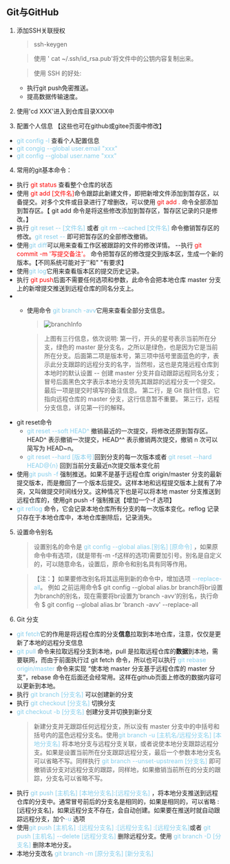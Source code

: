 ## Git与GitHub
1. 添加SSH关联授权  
    >ssh-keygen

    > 使用 ' cat ~/.ssh/id_rsa.pub'将文件中的公钥内容复制出来。

    > 使用 SSH 的好处:
    - 执行git push免密推送。
    - 提高数据传输速度。

2. 使用'cd XXX'进入到仓库目录XXX中
3. 配置个人信息 【这些也可在github或gitee页面中修改】
- <font color="skyblue">git config -l  </font> 查看个人配置信息
- <font color="skyblue">git congig --global user.email "xxx"</font>
- <font color="skyblue">git config --global user.name "xxx"</font>
4. 常用的git基本命令：
- 执行 <font color="red">git status</font> 查看整个仓库的状态
- 使用 <font color="red">git add [文件名]</font>命令跟踪此新建文件，即把新增文件添加到暂存区，以备提交。对多个文件或目录进行了增删改，可以使用 <font color="red">git add . </font> 命令全部添加到暂存区。【 git add 命令是将这些修改添加到暂存区，暂存区记录的只是修改。】
- 执行 <font color="skyblue">git reset -- [文件名] </font>或者 <font color="skyblue">git rm --cached [文件名]</font> 命令撤销暂存区的修改。<font color="skyblue">git reset --</font> 即可把暂存区的全部修改撤销。
- 使用<font color="skyblue">git diff</font>可以用来查看工作区被跟踪的文件的修改详情。
--执行 <font color="red">git commit -m '写提交备注'。</font> 命令把暂存区的修改提交到版本区，生成一个新的版本。【不同系统可能对于''和" "有要求】
- 使用<font color="skyblue">git log</font>它用来查看版本区的提交历史记录。
- 执行 <font color="red">git push</font>后面不需要任何选项和参数，此命令会把本地仓库 master 分支上的新增提交推送到远程仓库的同名分支上。
- - 使用命令 <font color="skyblue">git branch -avv</font>它用来查看全部分支信息。
    > ![branchInfo](/images/branch_info.png)

    > 上图有三行信息，依次说明:
第一行，开头的星号表示当前所在分支，绿色的 master 是分支名，之所以是绿色，也是因为它是当前所在分支。后面第二项是版本号，第三项中括号里面蓝色的字，表示此分支跟踪的远程分支的名字，当然啦，这也是克隆远程仓库到本地时的默认设置 -- 创建 master 分支并自动跟踪远程同名分支；冒号后面黑色文字表示本地分支领先其跟踪的远程分支一个提交。最后一项是提交时填写的备注信息。
第二行，是 Git 指针信息，它指向远程仓库的 master 分支，这行信息暂不重要。
第三行，远程分支信息，详见第一行的解释。
- git reset命令
    -  <font color="skyblue">git reset --soft HEAD^ </font>撤销最近的一次提交，将修改还原到暂存区。HEAD^ 表示撤销一次提交，HEAD^^ 表示撤销两次提交，撤销 n 次可以简写为 HEAD~n。
    - <font color="skyblue">git reset --hard [版本号]</font>回到分支的每一次版本或者 <font color="skyblue">git reset --hard HEAD@{n} </font>回到当前分支最近n次提交版本变化前
- 使用<font color="skyblue">git push -f </font>强制推送。如果不是基于远程仓库 origin/master 分支的最新提交版本，而是撤回了一个版本后提交。这样本地和远程提交版本上就有了冲突，又叫做提交时间线分叉。这种情况下也是可以将本地 master 分支推送到远程仓库的，使用git push -f 强制推送【增加一个-f 选项】
- <font color="skyblue">git reflog </font>命令，它会记录本地仓库所有分支的每一次版本变化。reflog 记录只存在于本地仓库中，本地仓库删除后，记录消失。
5. 设置命令别名
    > 设置别名的命令是 <font color="skyblue">git config --global alias.[别名] [原命令] </font>，如果原命令中有选项，(就是带有-m -f这样的选项)需要加引号。别名是自定义的，可以随意命名，设置后，原命令和别名具有同等作用。

    > 【注：】如果要修改别名将其运用到新的命令中，增加选项 <font color="skyblue">--replace-all</font>。
例如 之前运用命令$ git config --global alias.br branch将br设置为branch的别名，现在需要将br设置为'branch -avv'的别名，执行命令 $ git config --global alias.br 'branch -avv' --replace-all
6. Git 分支
- <font color="skyblue">git fetch</font>它的作用是将远程仓库的分支**信息**拉取到本地仓库，注意，仅仅是更新了本地的远程分支信息
- <font color="skyblue">git pull </font>命令来拉取远程分支到本地，pull 是拉取远程仓库的**数据**到本地，需要联网，而由于前面执行过 git fetch 命令，所以也可以执行 <font color="skyblue">git rebase origin/master </font>命令来实现 “使本地 master 分支基于远程仓库的 master 分支”，rebase 命令在后面还会经常用。这样在github页面上修改的数据内容可以更新到本地。
- 执行 <font color="skyblue">git branch [分支名] </font>可以创建新的分支
- 执行 <font color="skyblue">git checkout [分支名] </font>切换分支 
- <font color="skyblue">git checkout -b [分支名] </font>创建分支并切换到新分支
    > 新建分支并无跟踪任何远程分支，所以没有 master 分支中的中括号和括号内的蓝色远程分支名。使用<font color="skyblue">git branch -u [主机名/远程分支名] [本地分支名] </font>将本地分支与远程分支关联，或者说使本地分支跟踪远程分支。如果是设置当前所在分支跟踪远程分支，最后一个参数本地分支名可以省略不写。同样执行 <font color="skyblue">git branch --unset-upstream [分支名] </font>即可撤销该分支对远程分支的跟踪，同样地，如果撤销当前所在的分支的跟踪，分支名可以省略不写。
- 执行 <font color="skyblue">git push [主机名] [本地分支名]:[远程分支名] </font>，将本地分支推送到远程仓库的分支中。通常冒号前后的分支名是相同的，如果是相同的，可以省略 :[远程分支名]，如果远程分支不存在，会自动创建。如果要在推送时就自动跟踪远程分支，加个<font color="skyblue">-u</font> 选项
- 使用<font color="skyblue">git push [主机名] :[远程分支名] :[远程分支名] :[远程分支名]</font>或者 <font color="skyblue">git push [主机名] --delete [远程分支名] </font>删除远程分支。使用 <font color="skyblue">git branch -D [分支名] </font>删除本地分支。
- 本地分支改名 <font color="skyblue">git branch -m [原分支名] [新分支名]</font>

